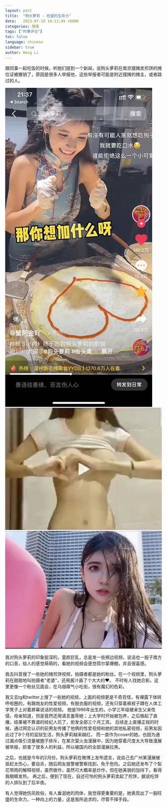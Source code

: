 ```yaml
---
layout: post
title:  "狗头萝莉 - 旺盛的生命力"
date:   2023-07-19 14:11:49 +0800
categories: 随笔
tags: ["时事评论"]
toc: false
language: chinese
sidebar: true
author: Wang Li
---
```


跟同事一起吃饭的时候，听她们提到一个新闻，说狗头萝莉在南京摆摊卖煎饼的摊位证被撤销了，原因是很多人举报他，这些举报者可能是附近摆摊的摊主，或者路过的人。

![](/assets/image/20230719-gt/3.jpg)
![](/assets/image/20230719-gt/1.jpg)
![](/assets/image/20230719-gt/2.jpg)

我对狗头萝莉的印象挺深的，童颜巨乳，总是发一些擦边视频，说话也一股子南方的口音，给人的感觉萌萌的，看她的视频会感觉荷尔蒙爆棚，并且很喜感。

我去抖音搜了一些她的摊煎饼视频，拍摄者都是她的粉丝。在一个视频里，狗头萝莉在甜甜地叫拍摄者"老婆"，还用酱汁画了个大大的❤。 不时有人找她合影。这里更像一个粉丝见面会，在乌烟瘴气小吃街，很有魔幻的色彩。

我又去tg和twitter上搜了一些她的视频，上面的视频更是千奇百怪，有裸露下体转呼啦圈的，有跟炮友的性爱视频，有脱衣服的视频，还有只穿着裤衩子蹲在人体工学凳子上对着屏幕说话的视频。
她是1996年出生的，小学三年级被亲生父亲性侵，母亲知道，但是竟然还用语言羞辱她；上大学时开始被包养，之后做起了直播，结果被不靠谱的经纪人坑了，拒发全部三个月工资。
后续走上直播正规的时候，通过网恋认识的前男友传播了他俩的性爱视频和她的其他私密视频，前男友因此过了8个月的监狱生活，狗头萝莉越来越红。
而一直作为coser的她，也因为通过漏点吸引流量被圈子排斥，在某次萤火虫漫展中，因为她穿着尺度太大导致漫展被举报，损害了很多人的利益，所以被国内的全部漫展拉黑。

之后，也就是今年的2月份，狗头萝莉在微博上发布遗言，说自己去广州某漫展被驱赶太伤心，要自杀，随后网友报警被警察找到，免于危险。之后她还发布了个梨花带雨的解释视频，虽然做作，虽然可大概率是炒作，但在她美貌的加持下，看得我眼睛发热。
再之后，便到了现在，自述可怜的狗头萝莉卖起了煎饼，据说吃饼的人排队到了后半夜。

有人觉得她伤风败俗，有人垂涎她的肉体，我觉得更重要的是，她表现出了一股旺盛的生命力，一种向上的力量，这是我所追求的，尽管不择手段。
